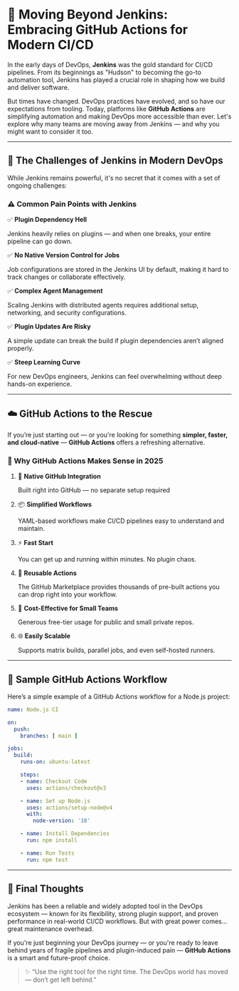 # 🚀 Moving Beyond Jenkins: Embracing GitHub Actions for Modern CI/CD

In the early days of DevOps, **Jenkins** was the gold standard for CI/CD pipelines. From its beginnings as "Hudson" to becoming the go-to automation tool, Jenkins has played a crucial role in shaping how we build and deliver software.

But times have changed. DevOps practices have evolved, and so have our expectations from tooling. Today, platforms like **GitHub Actions** are simplifying automation and making DevOps more accessible than ever. Let's explore why many teams are moving away from Jenkins — and why you might want to consider it too.

---

## 🧠 The Challenges of Jenkins in Modern DevOps

While Jenkins remains powerful, it's no secret that it comes with a set of ongoing challenges:

### ⚠️ Common Pain Points with Jenkins

✅ **Plugin Dependency Hell**

Jenkins heavily relies on plugins — and when one breaks, your entire pipeline can go down.

✅ **No Native Version Control for Jobs**

Job configurations are stored in the Jenkins UI by default, making it hard to track changes or collaborate effectively.

✅ **Complex Agent Management**

Scaling Jenkins with distributed agents requires additional setup, networking, and security configurations.

✅ **Plugin Updates Are Risky**

A simple update can break the build if plugin dependencies aren’t aligned properly.

✅ **Steep Learning Curve**

For new DevOps engineers, Jenkins can feel overwhelming without deep hands-on experience.

---

## ☁️ GitHub Actions to the Rescue

If you’re just starting out — or you're looking for something **simpler, faster, and cloud-native** — **GitHub Actions** offers a refreshing alternative.

### 🔧 Why GitHub Actions Makes Sense in 2025

1. 🔄 **Native GitHub Integration**

   Built right into GitHub — no separate setup required

2. 📦 **Simplified Workflows**

   YAML-based workflows make CI/CD pipelines easy to understand and maintain.

3. ⚡ **Fast Start**

   You can get up and running within minutes. No plugin chaos.

4. 🧱 **Reusable Actions**

   The GitHub Marketplace provides thousands of pre-built actions you can drop right into your workflow.

5. 💸 **Cost-Effective for Small Teams**

   Generous free-tier usage for public and small private repos.

6. 🌐 **Easily Scalable**

   Supports matrix builds, parallel jobs, and even self-hosted runners.

---

## 📄 Sample GitHub Actions Workflow

Here’s a simple example of a GitHub Actions workflow for a Node.js project:

```yaml
name: Node.js CI

on:
  push:
    branches: [ main ]

jobs:
  build:
    runs-on: ubuntu-latest

    steps:
    - name: Checkout Code
      uses: actions/checkout@v3

    - name: Set up Node.js
      uses: actions/setup-node@v4
      with:
        node-version: '18'

    - name: Install Dependencies
      run: npm install

    - name: Run Tests
      run: npm test
```

---

## 🎯 Final Thoughts

Jenkins has been a reliable and widely adopted tool in the DevOps ecosystem — known for its flexibility, strong plugin support, and proven performance in real-world CI/CD workflows. But with great power comes… great maintenance overhead.

If you're just beginning your DevOps journey — or you're ready to leave behind years of fragile pipelines and plugin-induced pain — **GitHub Actions** is a smart and future-proof choice.

> ✨ “Use the right tool for the right time. The DevOps world has moved — don’t get left behind.”
